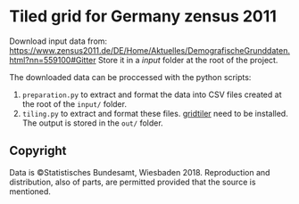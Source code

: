 # Tiled grid for Germany zensus 2011

Download input data from: https://www.zensus2011.de/DE/Home/Aktuelles/DemografischeGrunddaten.html?nn=559100#Gitter
Store it in a *input* folder at the root of the project.

The downloaded data can be proccessed with the python scripts:
  1. `preparation.py` to extract and format the data into CSV files created at the root of the `input/` folder.
  2. `tiling.py` to extract and format these files. [gridtiler](https://github.com/eurostat/gridtiler) need to be installed. The output is stored in the `out/` folder.

## Copyright

Data is ©Statistisches Bundesamt, Wiesbaden 2018. Reproduction and distribution, also of parts, are permitted provided that the source is mentioned.
